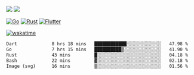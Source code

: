 [![](https://img.shields.io/badge/Windows_11-Pro-292e33?style=flat-square&logo=windows&logoColor=ffffff)](https://www.microsoft.com/en-us/windows/)
[![](https://img.shields.io/badge/macOS-Sonoma-292e33?style=flat-square&logo=apple&logoColor=ffffff)](https://www.apple.com/macbook-pro/) 

[![Go](https://img.shields.io/badge/-Go-DEA584?style=flat&logo=go&logoColor=000000)](https://golang.org/)
[![Rust](https://img.shields.io/badge/-Rust-DEA584?style=flat&logo=rust&logoColor=000000)](https://www.rust-lang.org)
[![Flutter](https://img.shields.io/badge/-Flutter-DEA584?style=flat&logo=flutter&logoColor=000000)](https://flutter.dev/)

[![wakatime](https://wakatime.com/badge/user/9bb0c784-91ca-4b5c-8e9c-b13ece0f7b09.svg)](https://wakatime.com/@9bb0c784-91ca-4b5c-8e9c-b13ece0f7b09)


<!--START_SECTION:waka-->

```txt
Dart             8 hrs 18 mins   ████████████░░░░░░░░░░░░░   47.98 %
Go               7 hrs 15 mins   ██████████▒░░░░░░░░░░░░░░   41.90 %
Rust             43 mins         █░░░░░░░░░░░░░░░░░░░░░░░░   04.18 %
Bash             22 mins         ▓░░░░░░░░░░░░░░░░░░░░░░░░   02.18 %
Image (svg)      16 mins         ▒░░░░░░░░░░░░░░░░░░░░░░░░   01.56 %
```

<!--END_SECTION:waka-->
